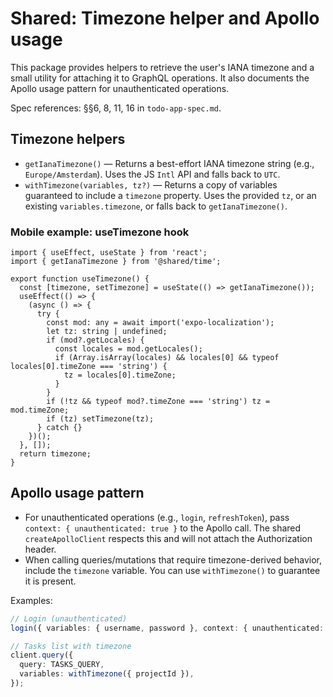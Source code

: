 # Shared: Timezone helper and Apollo usage

This package provides helpers to retrieve the user's IANA timezone and a small utility for attaching it to GraphQL operations. It also documents the Apollo usage pattern for unauthenticated operations.

Spec references: §§6, 8, 11, 16 in `todo-app-spec.md`.

## Timezone helpers

- `getIanaTimezone()` — Returns a best-effort IANA timezone string (e.g., `Europe/Amsterdam`). Uses the JS `Intl` API and falls back to `UTC`.
- `withTimezone(variables, tz?)` — Returns a copy of variables guaranteed to include a `timezone` property. Uses the provided `tz`, or an existing `variables.timezone`, or falls back to `getIanaTimezone()`.

### Mobile example: useTimezone hook

```tsx
import { useEffect, useState } from 'react';
import { getIanaTimezone } from '@shared/time';

export function useTimezone() {
  const [timezone, setTimezone] = useState(() => getIanaTimezone());
  useEffect(() => {
    (async () => {
      try {
        const mod: any = await import('expo-localization');
        let tz: string | undefined;
        if (mod?.getLocales) {
          const locales = mod.getLocales();
          if (Array.isArray(locales) && locales[0] && typeof locales[0].timeZone === 'string') {
            tz = locales[0].timeZone;
          }
        }
        if (!tz && typeof mod?.timeZone === 'string') tz = mod.timeZone;
        if (tz) setTimezone(tz);
      } catch {}
    })();
  }, []);
  return timezone;
}
```

## Apollo usage pattern

- For unauthenticated operations (e.g., `login`, `refreshToken`), pass `context: { unauthenticated: true }` to the Apollo call. The shared `createApolloClient` respects this and will not attach the Authorization header.
- When calling queries/mutations that require timezone-derived behavior, include the `timezone` variable. You can use `withTimezone()` to guarantee it is present.

Examples:

```ts
// Login (unauthenticated)
login({ variables: { username, password }, context: { unauthenticated: true } });

// Tasks list with timezone
client.query({
  query: TASKS_QUERY,
  variables: withTimezone({ projectId }),
});
```

